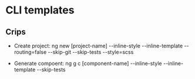 # CLI templates

## Crips

- Create project:
  ng new [project-name] --inline-style --inline-template --routing=false --skip-git --skip-tests --style=scss

- Generate compoent:
  ng g c [component-name] --inline-style --inline-template --skip-tests
